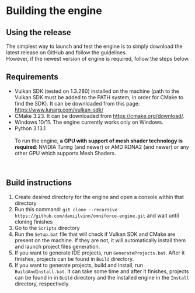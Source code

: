 # Building the engine
## Using the release
The simplest way to launch and test the engine is to simply download the latest release on GitHub and follow the guidelines.
<br>
However, if the newest version of engine is required, follow the steps below.

## Requirements
* Vulkan SDK (tested on 1.3.280) installed on the machine (path to the Vulkan SDK must be added to the PATH system, in order for CMake to find the SDK). It can be downloaded from this page: https://www.lunarg.com/vulkan-sdk/
* CMake 3.23. It can be downloaded from https://cmake.org/download/.
* Windows 10/11. The engine currently works only on Windows.
* Python 3.13.1
<br><br>
To run the engine, **a GPU with support of mesh shader technology is required**: NVIDIA Turing (and newer) or AMD RDNA2 (and newer) or any other GPU which supports Mesh Shaders.
<br>

## Build instructions
1. Create desired directory for the engine and open a console within that directory
2. Run this command: `git clone --recursive  https://github.com/daniilvinn/omniforce-engine.git` and wait until cloning finishes
3. Go to the `Scripts` directory
4. Run the `Setup.bat` file that will check if Vulkan SDK and CMake are present on the machine. If they are not, it will automatically install them and launch project files generation.
4. If you want to generate IDE projects, run `GenerateProjects.bat`. After it finishes, projects can be found in `Build` directory.
5. If you want to generate projects, build and install, run `BuildAndInstall.bat`. It can take some time and after it finishes, projects can be found in in `Build` directory and the installed engine in the `Install` directory, respectively.

